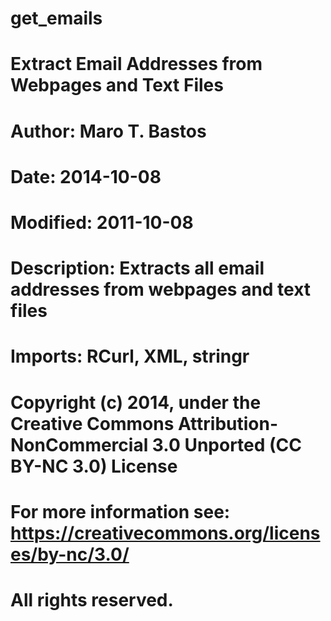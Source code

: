 get_emails
==========

# Extract Email Addresses from Webpages and Text Files

# Author: Maro T. Bastos
# Date: 2014-10-08
# Modified: 2011-10-08
# Description: Extracts all email addresses from webpages and text files
# Imports: RCurl, XML, stringr   

# Copyright (c) 2014, under the Creative Commons Attribution-NonCommercial 3.0 Unported (CC BY-NC 3.0) License
# For more information see: https://creativecommons.org/licenses/by-nc/3.0/
# All rights reserved.
